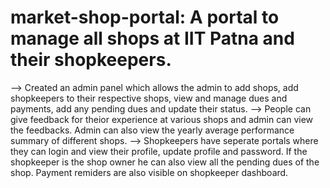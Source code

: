 # market-shop-portal: A portal to manage all shops at IIT Patna and their shopkeepers. 
--> Created an admin panel which allows the admin to add shops, add shopkeepers to their respective shops, view and manage dues and payments, add any pending dues and update their status.
--> People can give feedback for theior experience at various shops and admin can view the feedbacks. Admin can also view the yearly average performance summary of different shops.
--> Shopkeepers have seperate portals where they can login and view their profile, update profile and password. If the shopkeeper is the shop owner he can also view all the pending dues of the shop. Payment remiders are also visible on shopkeeper dashboard.
